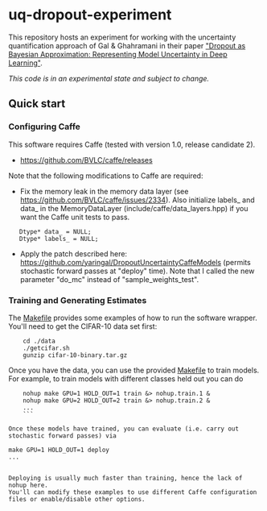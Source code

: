 # uq-dropout-experiment

This repository hosts an experiment for working with the uncertainty quantification approach of Gal & Ghahramani in their paper ["Dropout as Bayesian Approximation: Representing Model Uncertainty in Deep Learning"](http://arxiv.org/abs/1506.02142).

*This code is in an experimental state and subject to change.*


## Quick start

### Configuring Caffe
This software requires Caffe (tested with version 1.0, release candidate 2).

- https://github.com/BVLC/caffe/releases

Note that the following modifications to Caffe are required:

- Fix the memory leak in the memory data layer (see https://github.com/BVLC/caffe/issues/2334).  Also initialize labels_ and data_ in the MemoryDataLayer (include/caffe/data_layers.hpp) if you want the Caffe unit tests to pass.
```
   Dtype* data_ = NULL;
   Dtype* labels_ = NULL;
```
- Apply the patch described here: https://github.com/yaringal/DropoutUncertaintyCaffeModels (permits stochastic forward passes at "deploy" time).  Note that I called the new parameter "do_mc" instead of "sample_weights_test".


### Training and Generating Estimates
The [Makefile](./Makefile) provides some examples of how to run the software wrapper.  You'll need to get the CIFAR-10 data set first:
```
    cd ./data
    ./getcifar.sh
	gunzip cifar-10-binary.tar.gz
```

Once you have the data, you can use the provided [Makefile](./Makefile) to train models.  For example, to train models with different classes held out you can do
```
    nohup make GPU=1 HOLD_OUT=1 train &> nohup.train.1 &
    nohup make GPU=2 HOLD_OUT=2 train &> nohup.train.2 &
    ...
	```

Once these models have trained, you can evaluate (i.e. carry out stochastic forward passes) via
```
    make GPU=1 HOLD_OUT=1 deploy
    ...
```

Deploying is usually much faster than training, hence the lack of nohup here.
You'll can modify these examples to use different Caffe configuration files or enable/disable other options.
